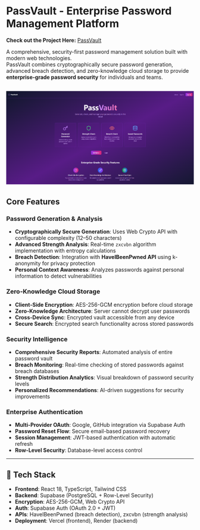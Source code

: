 # PassVault - Enterprise Password Management Platform

**Check out the Project Here:** [PassVault](https://pass-vault-five.vercel.app/)

A comprehensive, security-first password management solution built with modern web technologies.  
PassVault combines cryptographically secure password generation, advanced breach detection, and zero-knowledge cloud storage to provide **enterprise-grade password security** for individuals and teams.
<br>

![PassVault](build/home.png)
---

## Core Features

### Password Generation & Analysis
- **Cryptographically Secure Generation**: Uses Web Crypto API with configurable complexity (12–50 characters)  
- **Advanced Strength Analysis**: Real-time `zxcvbn` algorithm implementation with entropy calculations  
- **Breach Detection**: Integration with **HaveIBeenPwned API** using k-anonymity for privacy protection  
- **Personal Context Awareness**: Analyzes passwords against personal information to detect vulnerabilities  

### Zero-Knowledge Cloud Storage
- **Client-Side Encryption**: AES-256-GCM encryption before cloud storage  
- **Zero-Knowledge Architecture**: Server cannot decrypt user passwords  
- **Cross-Device Sync**: Encrypted vault accessible from any device  
- **Secure Search**: Encrypted search functionality across stored passwords  

### Security Intelligence
- **Comprehensive Security Reports**: Automated analysis of entire password vault  
- **Breach Monitoring**: Real-time checking of stored passwords against breach databases  
- **Strength Distribution Analytics**: Visual breakdown of password security levels  
- **Personalized Recommendations**: AI-driven suggestions for security improvements  

### Enterprise Authentication
- **Multi-Provider OAuth**: Google, GitHub integration via Supabase Auth  
- **Password Reset Flow**: Secure email-based password recovery  
- **Session Management**: JWT-based authentication with automatic refresh  
- **Row-Level Security**: Database-level access control  

---

## 📌 Tech Stack
- **Frontend**: React 18, TypeScript, Tailwind CSS  
- **Backend**: Supabase (PostgreSQL + Row-Level Security)
- **Encryption**: AES-256-GCM, Web Crypto API  
- **Auth**: Supabase Auth (OAuth 2.0 + JWT)  
- **APIs**: HaveIBeenPwned (breach detection), zxcvbn (strength analysis)  
- **Deployment**: Vercel (frontend), Render (backend)  
